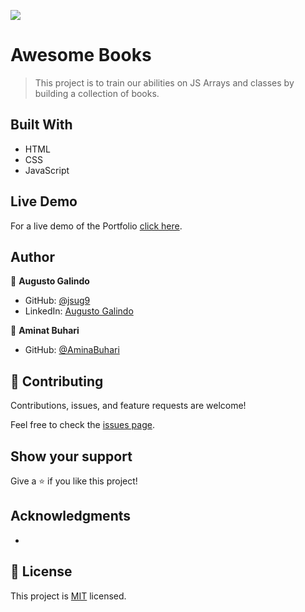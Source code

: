 ![](https://img.shields.io/badge/Microverse-blueviolet)

# Awesome Books

> This project is to train our abilities on JS Arrays and classes by building a collection of books.

## Built With

- HTML
- CSS
- JavaScript

## Live Demo

For a live demo of the Portfolio [click here](https://jsug9.github.io/Awesome-Books/).

## Author

👤 **Augusto Galindo**

- GitHub: [@jsug9](https://github.com/jsug9)
- LinkedIn: [Augusto Galindo](https://www.linkedin.com/in/augustogalindo/)

👤 **Aminat Buhari**

- GitHub: [@AminaBuhari](https://github.com/AminaBuhari)

## 🤝 Contributing

Contributions, issues, and feature requests are welcome!

Feel free to check the [issues page](https://github.com/jsug9/Awesome-Books/issues).

## Show your support

Give a ⭐️ if you like this project!

## Acknowledgments

- 

## 📝 License

This project is [MIT](./MIT.md) licensed.